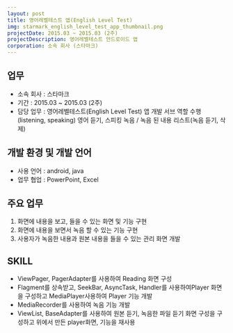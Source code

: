 ```yaml
---
layout: post
title: 영어레벨테스트 앱(English Level Test)
img: starmark_english_level_test_app_thumbnail.png
projectDate: 2015.03 ~ 2015.03 (2주)
projectDescription: 영어레벨테스트 안드로이드 앱
corporation: 소속 회사 (스타마크)
---
```


## 업무

* 소속 회사 : 스타마크
* 기간 : 2015.03 ~ 2015.03 (2주)
* 담당 업무 : 영어레벨테스트(English Level Test) 앱 개발 서브 역할 수행 (listening, speaking)
영어 듣기, 스피킹 녹음 / 녹음 된 내용 리스트(녹음 듣기, 삭제)


## 개발 환경 및 개발 언어

* 사용 언어 : android, java
* 업무 협업 : PowerPoint, Excel

## 주요 업무

1. 화면에 내용을 보고, 들을 수 있는 화면 및 기능 구현
2. 화면에 내용을 보면서 녹음 할 수 있는 기능 구현
3. 사용자가 녹음한 내용과 원본 내용을 들을 수 있는 관리 화면 개발


## SKILL

* ViewPager, PagerAdapter를 사용하여 Reading 화면 구성
* Flagment를 상속받고, SeekBar, AsyncTask, Handler를 사용하여Player 화면을 구성하고 MediaPlayer사용하여 Player 기능 개발
* MediaRecorder를 사용하여 녹음 기능 개발
* ViewList, BaseAdapter를 사용하여 원본 듣기, 녹음한 파일 듣기 화면 구성을 구성하고 위에서 만든 player화면, 기능을 재사용
